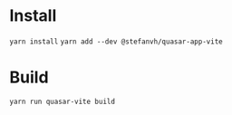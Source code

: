 # Install
`yarn install`
`yarn add --dev @stefanvh/quasar-app-vite`

# Build
`yarn run quasar-vite build`